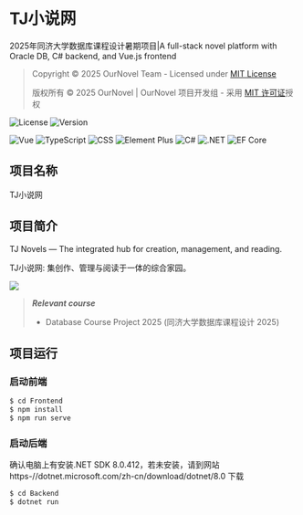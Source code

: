 # TJ小说网

2025年同济大学数据库课程设计暑期项目|A full-stack novel platform with Oracle DB, C# backend, and Vue.js frontend

> Copyright © 2025 OurNovel Team - Licensed under [MIT License](LICENSE)
>
> 版权所有 © 2025 OurNovel  | OurNovel 项目开发组 - 采用 [MIT 许可证](LICENSE)授权

![License](https://img.shields.io/badge/license-MIT-green)
![Version](https://img.shields.io/badge/version-1.0.0-blue)

<!-- 技术栈徽章 -->
![Vue](https://img.shields.io/badge/Vue-3.5.21-brightgreen)
![TypeScript](https://img.shields.io/badge/JavaScript-5.1-blue)
![CSS](https://img.shields.io/badge/CSS-3.3.3-blue)
![Element Plus](https://img.shields.io/badge/ElementPlus-2.3.1-purple)
![C#](https://img.shields.io/badge/C%23-8.0-blue)
![.NET](https://img.shields.io/badge/.NET-8.0-purple)
![EF Core](https://img.shields.io/badge/EF_Core-9.23.90-orange)

## 项目名称

TJ小说网

## 项目简介

TJ Novels — The integrated hub for creation, management, and reading.

TJ小说网: 集创作、管理与阅读于一体的综合家园。

![](.assets/intro.png)

> ***Relevant course***  
>
> * Database Course Project 2025 (同济大学数据库课程设计 2025)



## 项目运行

### 启动前端

```bash
$ cd Frontend
$ npm install
$ npm run serve
```

### 启动后端

确认电脑上有安装.NET SDK 8.0.412，若未安装，请到网站https-//dotnet.microsoft.com/zh-cn/download/dotnet/8.0 下载

```bash
$ cd Backend
$ dotnet run
```

